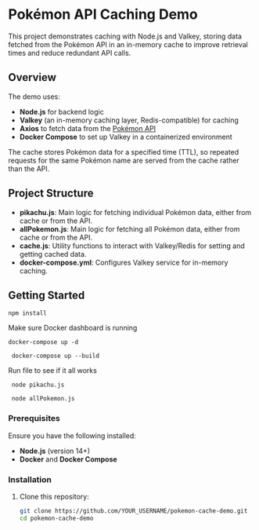 # Pokémon API Caching Demo

This project demonstrates caching with Node.js and Valkey, storing data fetched from the Pokémon API in an in-memory cache to improve retrieval times and reduce redundant API calls.

## Overview

The demo uses:
- **Node.js** for backend logic
- **Valkey** (an in-memory caching layer, Redis-compatible) for caching
- **Axios** to fetch data from the [Pokémon API](https://pokeapi.co/)
- **Docker Compose** to set up Valkey in a containerized environment

The cache stores Pokémon data for a specified time (TTL), so repeated requests for the same Pokémon name are served from the cache rather than the API.

## Project Structure

- **pikachu.js**: Main logic for fetching individual Pokémon data, either from cache or from the API.
- **allPokemon.js**: Main logic for fetching all Pokémon data, either from cache or from the API.
- **cache.js**: Utility functions to interact with Valkey/Redis for setting and getting cached data.
- **docker-compose.yml**: Configures Valkey service for in-memory caching.

## Getting Started

```npm install```

Make sure Docker dashboard is running

``` docker-compose up -d ```

``` docker-compose up --build```

Run file to see if it all works 

``` node pikachu.js```

``` node allPokemon.js```


### Prerequisites

Ensure you have the following installed:
- **Node.js** (version 14+)
- **Docker** and **Docker Compose**

### Installation

1. Clone this repository:

   ```bash
   git clone https://github.com/YOUR_USERNAME/pokemon-cache-demo.git
   cd pokemon-cache-demo
